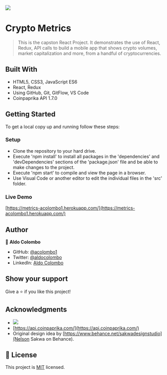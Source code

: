 ![](https://img.shields.io/badge/Microverse-blueviolet)

# Crypto Metrics

> This is the capston React Project. It demonstrates the use of React, Redux, API calls to build a mobile app that shows crypto volumes, market capitalization and more, from a handful of cryptocurrencies.


## Built With

- HTML5, CSS3, JavaScript ES6
- React, Redux
- Using GitHub, Git, GitFlow, VS Code
- Coinpaprika API 1.7.0

## Getting Started

To get a local copy up and running follow these steps:

### Setup

- Clone the repository to your hard drive.
- Execute 'npm install' to install all packages in the 'dependencies' and 'devDependencies' sections of the 'package.json' file and be able to make changes to the project.
- Execute 'npm start' to compile and view the page in a browser.
- Use Visual Code or another editor to edit the individual files in the 'src' folder.
### Live Demo

[https://metrics-acolombo1.herokuapp.com/](https://metrics-acolombo1.herokuapp.com/)

## Author

👤 **Aldo Colombo**

- GitHub: [@acolombo1](https://github.com/acolombo1)
- Twitter: [@aldocolombo](https://twitter.com/aldocolombo)
- LinkedIn: [Aldo Colombo](https://www.linkedin.com/in/aldo-colombo-2156009)
## Show your support

Give a ⭐️ if you like this project!
## Acknowledgments

- ![](https://img.shields.io/badge/Microverse-blueviolet)
- [https://api.coinpaprika.com/](https://api.coinpaprika.com/)
- Original design idea by [https://www.behance.net/sakwadesignstudio](Nelson Sakwa on Behance).
## 📝 License

This project is [MIT](https://github.com/acolombo1/metrics/blob/develop/MIT.md) licensed.
